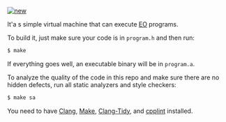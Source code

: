 [![new](https://github.com/yegor256/phiVM/actions/workflows/make.yml/badge.svg)](https://github.com/yegor256/phiVM/actions/workflows/make.yml)

It'a s simple virtual machine that can execute 
[EO](https://www.eolang.org) programs. 

To build it, just make sure your code is in `program.h` and then run:

```bash
$ make
```

If everything goes well, an executable binary will be in `program.a`.

To analyze the quality of the code in this repo and make sure
there are no hidden defects, run all static analyzers and style checkers:

```bash
$ make sa
```

You need to have [Clang](https://clang.llvm.org),
[Make](https://www.gnu.org/software/make/),
[Clang-Tidy](https://clang.llvm.org/extra/clang-tidy/),
and [cpplint](https://github.com/cpplint/cpplint) installed.
